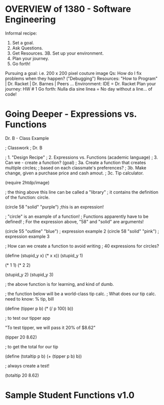
# OVERVIEW of 1380 - Software Engineering

Informal recipe:
1. Set a goal.
2. Ask Questions.
3. Get Resources.
3B. Set up your environment.
4. Plan your journey.
5. Go forth!

Pursuing a goal: i.e. 200 x 200 pixel couture image
Qs: How do I fix problems when they happen? ("Debugging")
Resources: "How to Program" | Dr. Racket | Dr. Barnes | Peers ...
Environment: IDE = Dr. Racket
Plan your journey: HW # 1
Go forth: Nulla dia sine linea = No day without a line... of code!

# Going Deeper - Expressions vs. Functions

Dr. B - Class Example



; Classwork
; Dr. B

; 1. "Design Recipe"
; 2. Expressions vs. Functions (academic language)
; 3. Can we - create a function? (goal)
; 3a. Create a function that creates multiple circles;
; based on each classmate's preferences?
; 3b. Make change, given a purchase price and cash amout.
; 3c. Tip calculator.

(require 2htdp/image)

; the thing above this line can be called a "library"
; it contains the definition of the function: circle.

(circle 58 "solid" "purple") ;this is an expression!

; "circle" is an example of a function!
; Functions apparently have to be defined!
; For the expression above, "58" and "solid" are arguments!

(circle 55 "outline" "blue") ; expression example 2
(circle 58 "solid" "pink")   ; expression example 3

; How can we create a function to avoid writing
; 40 expressions for circles?

(define (stupid_y x) (* x x))
(stupid_y 1)

(* 1 1)
(* 2 2)

(stupid_y 2)
(stupid_y 3)

; the above function is for learning, and kind of dumb.

; the function below will be a world-class tip calc.
; What does our tip calc. need to know: % tip, bill

(define (tipper p b) (* (/ p 100) b))

; to test our tipper app

"To test tipper, we will pass it 20% of $8.62"

(tipper 20 8.62)

; to get the total for our tip

(define (totaltip p b) (+ (tipper p b) b))

; always create a test!

(totaltip 20 8.62)

# Sample Student Functions v1.0
